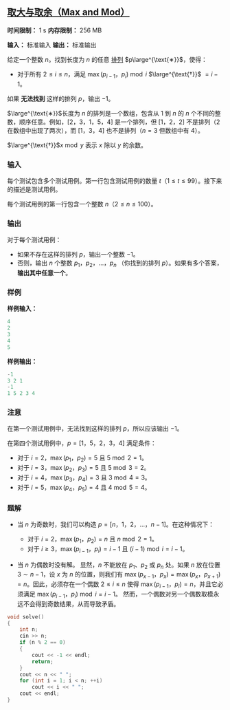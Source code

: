 ## [取大与取余（Max and Mod）](https://codeforces.com/problemset/problem/2084/A)

**时间限制：** 1 s
**内存限制：** 256 MB

**输入：** 标准输入
**输出：** 标准输出



给定一个整数 $n$。找到长度为 $n$ 的任意 <u>排列</u> $p\large^{\text{∗}}$，使得：

- 对于所有 $2 \le i \le n$，满足 $\max(p_{i - 1}$，$p_i) \bmod i$ $\large^{\text{†}}$ $= i - 1$。

如果 **无法找到** 这样的排列 $p$，输出 $-1$。



$\large^{\text{∗}}$长度为 $n$ 的排列是一个数组，包含从 $1$ 到 $n$ 的 $n$ 个不同的整数，顺序任意。例如，$[2$，$3$，$1$，$5$，$4]$ 是一个排列，但 $[1$，$2$，$2]$ 不是排列（$2$ 在数组中出现了两次），而 $[1$，$3$，$4]$ 也不是排列（$n=3$ 但数组中有 $4$）。

$\large^{\text{†}}$$x \bmod y$ 表示 $x$ 除以 $y$ 的余数。







### 输入

每个测试包含多个测试用例。第一行包含测试用例的数量 $t$（$1 \le t \le 99$）。接下来的描述是测试用例。

每个测试用例的第一行包含一个整数 $n$（$2 \le n \le 100$）。





### 输出

对于每个测试用例：

- 如果不存在这样的排列 $p$，输出一个整数 $-1$。
- 否则，输出 $n$ 个整数 $p_1$，$p_2$，$\ldots$，$p_n$ （你找到的排列 $p$）。如果有多个答案，**输出其中任意一个**。





### 样例

**样例输入：**

```cpp
4
2
3
4
5
```



**样例输出：**

```cpp
-1
3 2 1
-1
1 5 2 3 4
```





### 注意

在第一个测试用例中，无法找到这样的排列 $p$，所以应该输出 $-1$。

在第四个测试用例中，$p = [1$，$5$，$2$，$3$，$4]$ 满足条件：

- 对于 $i = 2$，$\max(p_1$，$p_2) = 5$ 且 $5 \bmod 2 = 1$。
- 对于 $i = 3$，$\max(p_2$，$p_3) = 5$ 且 $5 \bmod 3 = 2$。
- 对于 $i = 4$，$\max(p_3$，$p_4) = 3$ 且 $3 \bmod 4 = 3$。
- 对于 $i = 5$，$\max(p_4$，$p_5) = 4$ 且 $4 \bmod 5 = 4$。





### 题解

* 当 $n$ 为奇数时，我们可以构造 $p = [n$，$1$，$2$，$\ldots$，$n - 1]$。在这种情况下：
    * 对于 $i = 2$，$\max(p_1$，$p_2) = n$ 且 $n \bmod 2 = 1$。
    * 对于 $i \geq 3$，$\max(p_{i - 1}$，$p_i) = i - 1$ 且 $(i - 1) \bmod i = i - 1$。

* 当 $n$ 为偶数时没有解。
    显然，$n$ 不能放在 $p_1$、$p_2$ 或 $p_n$ 处。如果 $n$ 放在位置 $3 \sim n - 1$，设 $x$ 为 $n$ 的位置，则我们有 $\max(p_{x - 1}$，$p_x) = \max(p_x$，$p_{x + 1}) = n$。因此，必须存在一个偶数 $2 \leq i \leq n$ 使得 $\max(p_{i - 1}$，$p_i) = n$，并且它必须满足 $\max(p_{i - 1}$，$p_i) \bmod i = i - 1$。
    然而，一个偶数对另一个偶数取模永远不会得到奇数结果，从而导致矛盾。



```cpp
void solve()
{
	int n;
	cin >> n;
	if (n % 2 == 0)
	{
		cout << -1 << endl;
		return;
	}
	cout << n << " ";
	for (int i = 1; i < n; ++i)
		cout << i << " ";
	cout << endl;
}
```